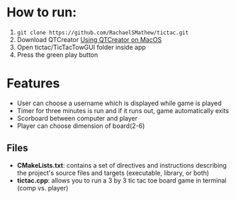 # How to run:
1. `git clone https://github.com/RachaelSMathew/tictac.git`
2. Download QTCreator [Using QTCreator on MacOS](https://web.stanford.edu/dept/cs_edu/resources/qt/install-mac)
3. Open tictac/TicTacTowGUI folder inside app
4. Press the green play button 

# Features 
- User can choose a username which is displayed while game is played
- Timer for three minutes is run and if it runs out, game automatically exits
- Scorboard between computer and player
- Player can choose dimension of board(2-6)

## Files
- **CMakeLists.txt**: contains a set of directives and instructions describing the project's source files and targets (executable, library, or both)
- **tictac.cpp**: allows you to run a 3 by 3 tic tac toe board game in terminal (comp vs. player)



